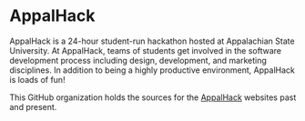 # AppalHack

AppalHack is a 24-hour student-run hackathon hosted at Appalachian State
University. At AppalHack, teams of students get involved in the software
development process including design, development, and marketing disciplines.
In addition to being a highly productive environment, AppalHack is loads of fun!

This GitHub organization holds the sources for the
[AppalHack](https://apphack.dev) websites past and present.
